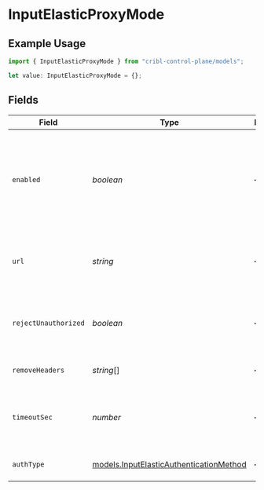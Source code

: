 # InputElasticProxyMode

## Example Usage

```typescript
import { InputElasticProxyMode } from "cribl-control-plane/models";

let value: InputElasticProxyMode = {};
```

## Fields

| Field                                                                                                                                                                                                                     | Type                                                                                                                                                                                                                      | Required                                                                                                                                                                                                                  | Description                                                                                                                                                                                                               |
| ------------------------------------------------------------------------------------------------------------------------------------------------------------------------------------------------------------------------- | ------------------------------------------------------------------------------------------------------------------------------------------------------------------------------------------------------------------------- | ------------------------------------------------------------------------------------------------------------------------------------------------------------------------------------------------------------------------- | ------------------------------------------------------------------------------------------------------------------------------------------------------------------------------------------------------------------------- |
| `enabled`                                                                                                                                                                                                                 | *boolean*                                                                                                                                                                                                                 | :heavy_minus_sign:                                                                                                                                                                                                        | Enable proxying of non-bulk API requests to an external Elastic server. Enable this only if you understand the implications. See [Cribl Docs](https://docs.cribl.io/stream/sources-elastic/#proxy-mode) for more details. |
| `url`                                                                                                                                                                                                                     | *string*                                                                                                                                                                                                                  | :heavy_minus_sign:                                                                                                                                                                                                        | URL of the Elastic server to proxy non-bulk requests to, such as http://elastic:9200                                                                                                                                      |
| `rejectUnauthorized`                                                                                                                                                                                                      | *boolean*                                                                                                                                                                                                                 | :heavy_minus_sign:                                                                                                                                                                                                        | Reject certificates that cannot be verified against a valid CA (such as self-signed certificates)                                                                                                                         |
| `removeHeaders`                                                                                                                                                                                                           | *string*[]                                                                                                                                                                                                                | :heavy_minus_sign:                                                                                                                                                                                                        | List of headers to remove from the request to proxy                                                                                                                                                                       |
| `timeoutSec`                                                                                                                                                                                                              | *number*                                                                                                                                                                                                                  | :heavy_minus_sign:                                                                                                                                                                                                        | Amount of time, in seconds, to wait for a proxy request to complete before canceling it                                                                                                                                   |
| `authType`                                                                                                                                                                                                                | [models.InputElasticAuthenticationMethod](../models/inputelasticauthenticationmethod.md)                                                                                                                                  | :heavy_minus_sign:                                                                                                                                                                                                        | Enter credentials directly, or select a stored secret                                                                                                                                                                     |